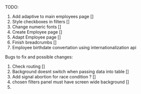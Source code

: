 TODO:

1. Add adaptive to main employees page []
2. Style checkboxes in filters []
3. Change numeric fonts []
4. Create Employee page []
5. Adapt Employee page []
6. Finish breadcrumbs []
7. Employee birthdate convertation using internationalization api

Bugs to fix and possible changes:

1. Check routing []
2. Background doesnt switch when passing data into table []
3. Add signal abortion for race condition ? []
4. chosen filters panel must have screen wide background []
5.
